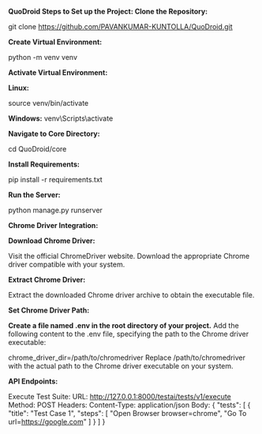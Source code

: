 **QuoDroid
Steps to Set up the Project:
Clone the Repository:**

git clone https://github.com/PAVANKUMAR-KUNTOLLA/QuoDroid.git

**Create Virtual Environment:**

python -m venv venv

**Activate Virtual Environment:**

**Linux:**

source venv/bin/activate

**Windows:**
venv\Scripts\activate

**Navigate to Core Directory:**

cd QuoDroid/core

**Install Requirements:**

pip install -r requirements.txt

**Run the Server:**

python manage.py runserver

**Chrome Driver Integration:**

**Download Chrome Driver:**

Visit the official ChromeDriver website.
Download the appropriate Chrome driver compatible with your system.

**Extract Chrome Driver:**

Extract the downloaded Chrome driver archive to obtain the executable file.

**Set Chrome Driver Path:**

**Create a file named .env in the root directory of your project.**
Add the following content to the .env file, specifying the path to the Chrome driver executable:

chrome_driver_dir=/path/to/chromedriver
Replace /path/to/chromedriver with the actual path to the Chrome driver executable on your system.

**API Endpoints:**

Execute Test Suite:
URL: http://127.0.0.1:8000/testai/tests/v1/execute
Method: POST
Headers: Content-Type: application/json
Body:
{
  "tests": [
    {
      "title": "Test Case 1",
      "steps": [
        "Open Browser browser=chrome",
        "Go To url=https://google.com"
      ]
    }
  ]
}

